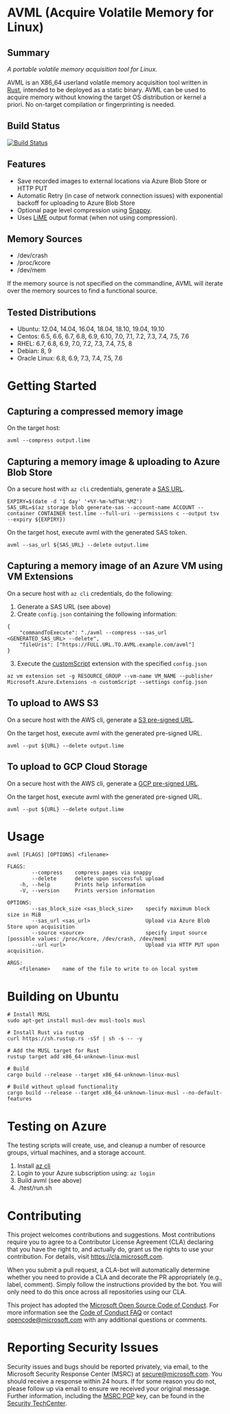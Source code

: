 # AVML (Acquire Volatile Memory for Linux)

## Summary

*A portable volatile memory acquisition tool for Linux.*

AVML is an X86_64 userland volatile memory acquisition tool written in
[Rust](https://www.rust-lang.org/), intended to be deployed as a static binary.
AVML can be used to acquire memory without knowing the target OS distribution
or kernel a priori.  No on-target compilation or fingerprinting is needed.

## Build Status

[![Build Status](https://dev.azure.com/ms/avml/_apis/build/status/microsoft.avml?branchName=master)](https://dev.azure.com/ms/avml/_build/latest?definitionId=157&branchName=master)

## Features
* Save recorded images to external locations via Azure Blob Store or HTTP PUT
* Automatic Retry (in case of network connection issues) with exponential backoff for uploading to Azure Blob Store
* Optional page level compression using [Snappy](https://google.github.io/snappy/).
* Uses [LiME](https://github.com/504ensicsLabs/LiME/) output format (when not using compression).

## Memory Sources
* /dev/crash
* /proc/kcore
* /dev/mem

If the memory source is not specified on the commandline, AVML will iterate over the memory sources to find a functional source.

## Tested Distributions
* Ubuntu: 12.04, 14.04, 16.04, 18.04, 18.10, 19.04, 19.10
* Centos: 6.5, 6.6, 6.7, 6.8, 6.9, 6.10, 7.0, 7.1, 7.2, 7.3, 7.4, 7.5, 7.6
* RHEL: 6.7, 6.8, 6.9, 7.0, 7.2, 7.3, 7.4, 7.5, 8
* Debian: 8, 9
* Oracle Linux: 6.8, 6.9, 7.3, 7.4, 7.5, 7.6

# Getting Started

## Capturing a compressed memory image

On the target host:

```
avml --compress output.lime
```

## Capturing a memory image & uploading to Azure Blob Store

On a secure host with `az cli` credentials, generate a [SAS URL](https://docs.microsoft.com/en-us/azure/storage/common/storage-sas-overview).
```
EXPIRY=$(date -d '1 day' '+%Y-%m-%dT%H:%MZ') 
SAS_URL=$(az storage blob generate-sas --account-name ACCOUNT --container CONTAINER test.lime --full-uri --permissions c --output tsv --expiry ${EXPIRY})
```

On the target host, execute avml with the generated SAS token.
```
avml --sas_url ${SAS_URL} --delete output.lime
```

## Capturing a memory image of an Azure VM using VM Extensions

On a secure host with `az cli` credentials, do the following:

1. Generate a SAS URL (see above)
2. Create `config.json` containing the following information:
```
{
    "commandToExecute": "./avml --compress --sas_url <GENERATED_SAS_URL> --delete",
    "fileUris": ["https://FULL.URL.TO.AVML.example.com/avml"]
}
```
3. Execute the [customScript](https://docs.microsoft.com/en-us/azure/virtual-machines/extensions/custom-script-linux) extension with the specified `config.json`
```
az vm extension set -g RESOURCE_GROUP --vm-name VM_NAME --publisher Microsoft.Azure.Extensions -n customScript --settings config.json
```

## To upload to AWS S3

On a secure host with the AWS cli, generate a [S3 pre-signed URL](https://docs.aws.amazon.com/cli/latest/reference/s3/presign.html).

On the target host, execute avml with the generated pre-signed URL.
```
avml --put ${URL} --delete output.lime
```

## To upload to GCP Cloud Storage

On a secure host with the AWS cli, generate a [GCP pre-signed URL](https://cloud.google.com/storage/docs/gsutil/commands/signurl).

On the target host, execute avml with the generated pre-signed URL.
```
avml --put ${URL} --delete output.lime
```

# Usage

```
avml [FLAGS] [OPTIONS] <filename>

FLAGS:
        --compress    compress pages via snappy
        --delete      delete upon successful upload
    -h, --help        Prints help information
    -V, --version     Prints version information

OPTIONS:
        --sas_block_size <sas_block_size>    specify maximum block size in MiB
        --sas_url <sas_url>                  Upload via Azure Blob Store upon acquisition
        --source <source>                    specify input source [possible values: /proc/kcore, /dev/crash, /dev/mem]
        --url <url>                          Upload via HTTP PUT upon acquisition.

ARGS:
    <filename>    name of the file to write to on local system
```

# Building on Ubuntu

    # Install MUSL
    sudo apt-get install musl-dev musl-tools musl

    # Install Rust via rustup
    curl https://sh.rustup.rs -sSf | sh -s -- -y

    # Add the MUSL target for Rust
    rustup target add x86_64-unknown-linux-musl

    # Build
    cargo build --release --target x86_64-unknown-linux-musl

    # Build without upload functionality
    cargo build --release --target x86_64-unknown-linux-musl --no-default-features

# Testing on Azure

The testing scripts will create, use, and cleanup a number of resource groups, virtual machines, and a storage account.

1. Install [az cli](https://docs.microsoft.com/en-us/cli/azure/install-azure-cli)
2. Login to your Azure subscription using: `az login`
3. Build avml (see above)
4. ./test/run.sh

# Contributing

This project welcomes contributions and suggestions. Most contributions require you to
agree to a Contributor License Agreement (CLA) declaring that you have the right to,
and actually do, grant us the rights to use your contribution. For details, visit
https://cla.microsoft.com.

When you submit a pull request, a CLA-bot will automatically determine whether you need
to provide a CLA and decorate the PR appropriately (e.g., label, comment). Simply follow the
instructions provided by the bot. You will only need to do this once across all repositories using our CLA.

This project has adopted the [Microsoft Open Source Code of Conduct](https://opensource.microsoft.com/codeofconduct/).
For more information see the [Code of Conduct FAQ](https://opensource.microsoft.com/codeofconduct/faq/)
or contact [opencode@microsoft.com](mailto:opencode@microsoft.com) with any additional questions or comments.

# Reporting Security Issues

Security issues and bugs should be reported privately, via email, to the Microsoft Security
Response Center (MSRC) at [secure@microsoft.com](mailto:secure@microsoft.com). You should
receive a response within 24 hours. If for some reason you do not, please follow up via
email to ensure we received your original message. Further information, including the
[MSRC PGP](https://technet.microsoft.com/en-us/security/dn606155) key, can be found in
the [Security TechCenter](https://technet.microsoft.com/en-us/security/default).
